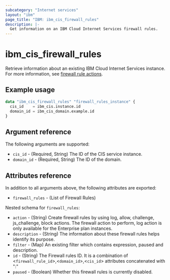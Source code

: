 ```yaml
---
subcategory: "Internet services"
layout: "ibm"
page_title: "IBM: ibm_cis_firewall_rules"
description: |-
  Get information on an IBM Cloud Internet Services firewall rules.
---
```


# ibm_cis_firewall_rules
Retrieve information about an existing IBM Cloud Internet Services instance. For more information, see [firewall rule actions](https://cloud.ibm.com/docs/cis?topic=cis-actions).

## Example usage

```terraform
data "ibm_cis_firewall_rules" "firewall_rules_instance" {
  cis_id    = ibm_cis.instance.id
  domain_id = ibm_cis_domain.example.id
}
```

## Argument reference
The following arguments are supported:

- `cis_id` - (Required, String) The ID of the CIS service instance.
- `domain_id` - (Required, String) The ID of the domain.

## Attributes reference
In addition to all arguments above, the following attributes are exported:

- `firewall_rules` - (List of Firewall Rules)

 Nested schema for `firewall_rules`:
  - `action` - (String) Create firewall rules by using log, allow, challenge, js_challenge, block actions. The firewall action to perform, log action is only available for the Enterprise plan instances.
  - `description` - (String) The information about these firewall rules helps identify its purpose.
  - `filter` - (Map) An existing filter which contains expression, paused and description.
  - `id` - (String) The Firewall rules ID. It is a combination of <`firewall_rule_id`>,<`domain_id`>,<`cis_id`> attributes concatenated with ":"
  - `paused` - (Boolean)  Whether this firewall rules is currently disabled.
  
   

